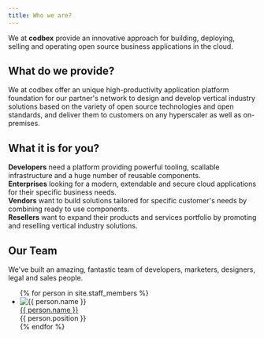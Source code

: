 ```yaml
---
title: Who we are?
---
```


We at <b>codbex</b> provide an innovative approach for building, deploying, selling and operating open source business applications in the cloud.

## What do we provide?

We at codbex offer an unique high-productivity application platform foundation for our partner's network 
to design and develop vertical industry solutions based on the variety of
open source technologies and open standards, and deliver them to customers on any hyperscaler as well as on-premises.

## What it is for you?

<strong>Developers</strong> need a platform providing powerful tooling, scallable infrastructure and a huge number of reusable components.<br>
<strong>Enterprises</strong> looking for a modern, extendable and secure cloud applications for their specific business needs.<br>
<strong>Vendors</strong> want to build solutions tailored for specific customer's needs by combining ready to use components.<br>
<strong>Resellers</strong> want to expand their products and services portfolio by promoting and reselling vertical industry solutions.<br>

## Our Team

We've built an amazing, fantastic team of developers, marketers, designers, legal and sales people.

<ul class="staff">
	{% for person in site.staff_members %}
		<li>
			<div class="square-image"><img src="{% include relative-src.html src=person.image_path %}" alt="{{ person.name }}"/></div>
			<div class="name"><a target="_blank" href="https://twitter.com/{{ person.twitter }}">{{ person.name }}</a></div>
			<div class="position">{{ person.position }}</div>
		</li>
	{% endfor %}
</ul>
